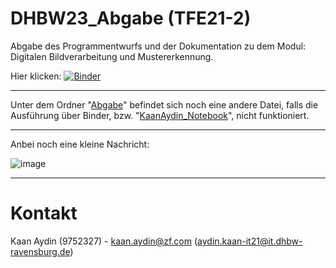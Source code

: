 # DHBW23_Abgabe (TFE21-2)
Abgabe des Programmentwurfs und der Dokumentation zu dem Modul: Digitalen Bildverarbeitung und Mustererkennung.

Hier klicken: [![Binder](https://mybinder.org/badge_logo.svg)](https://mybinder.org/v2/gh/KaanAyd/DHBW23_Abgabe/main?labpath=KaanAydin_Notebook.ipynb)

--------------

Unter dem Ordner "[Abgabe](https://github.com/KaanAyd/DHBW23_Abgabe/tree/main/Abgabe)" befindet sich noch eine andere Datei, falls die Ausführung über Binder, bzw. "[KaanAydin_Notebook](https://github.com/KaanAyd/DHBW23_Abgabe/blob/main/KaanAydin_Notebook.ipynb)", nicht funktioniert.

--------------

Anbei noch eine kleine Nachricht:

![image](https://github.com/KaanAyd/DHBW23_Abgabe/assets/155579622/90b91cf8-4ac9-4062-b945-0229ed3a4f29)

--------------

# Kontakt
Kaan Aydin (9752327) - kaan.aydin@zf.com (aydin.kaan-it21@it.dhbw-ravensburg.de)
